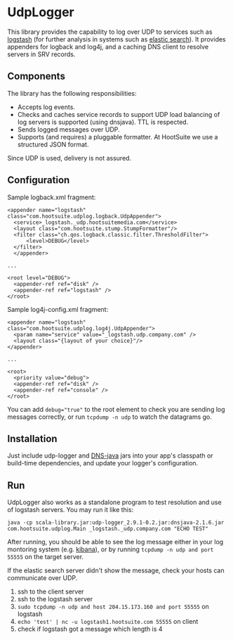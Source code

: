 # UdpLogger

This library provides the capability to log over UDP to services such
as [logstash][logstash] (for further analysis in systems such as
[elastic search][elastic-search]). It provides appenders for logback and log4j, and a
caching DNS client to resolve servers in SRV records.


## Components

The library has the following responsibilities:

* Accepts log events.
* Checks and caches service records to support UDP load balancing of log servers
  is supported (using dnsjava). TTL is respected.
* Sends logged messages over UDP.
* Supports (and requires) a pluggable formatter. At HootSuite we use a structured JSON format.

Since UDP is used, delivery is not assured.


## Configuration

Sample logback.xml fragment:

    <appender name="logstash" class="com.hootsuite.udplog.logback.UdpAppender">
      <service>_logstash._udp.hootsuitemedia.com</service>
      <layout class="com.hootsuite.stump.StumpFormatter"/>
      <filter class="ch.qos.logback.classic.filter.ThresholdFilter">
          <level>DEBUG</level>
      </filter>
      </appender>

    ...

    <root level="DEBUG">
      <appender-ref ref="disk" />
      <appender-ref ref="logstash" />
    </root>

Sample log4j-config.xml fragment:

    <appender name="logstash" class="com.hootsuite.udplog.log4j.UdpAppender">
      <param name="service" value="_logstash.udp.company.com" />
      <layout class="{layout of your choice}"/>
    </appender>

    ...

    <root>
      <priority value="debug">
      <appender-ref ref="disk" />
      <appender-ref ref="console" />
    </root>
    

You can add `debug="true"` to the root element to check you are sending log
messages correctly, or run `tcpdump -n udp` to watch the datagrams go.


## Installation

Just include udp-logger and [DNS-java][dns-java] jars into your app's classpath or build-time dependencies, and
update your logger's configuration.


## Run

UdpLogger also works as a standalone program to test resolution and
use of logstash servers. You may run it like this:

    java -cp scala-library.jar:udp-logger_2.9.1-0.2.jar:dnsjava-2.1.6.jar com.hootsuite.udplog.Main _logstash._udp.company.com "ECHO TEST"

After running, you should be able to see the log message either in
your log montoring system (e.g. [kibana][kibana]), or by running `tcpdump -n
udp and port 55555` on the target server.

If the elastic search server didn't show the message, check your hosts can communicate over UDP.

1. ssh to the client server
2. ssh to the logstash server
3. `sudo tcpdump -n udp and host 204.15.173.160 and port 55555` on logstash
4. `echo 'test' | nc -u logstash1.hootsuite.com 55555` on client
5. check if logstash got a message which length is 4



[logstash]: http://logstash.net/
[elastic-search]: http://elasticsearch.org/
[kibana]: http://www.elasticsearch.org/overview/kibana/
[udp-logger]: http://localhost
[dns-java]: http://www.dnsjava.org/download/
